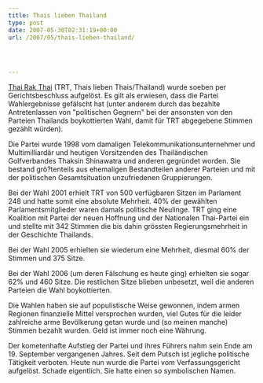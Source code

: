 ```yaml
---
title: Thais lieben Thailand
type: post
date: 2007-05-30T02:31:19+00:00
url: /2007/05/thais-lieben-thailand/




---
```

[Thai Rak Thai][1] (<span class="caps">TRT</span>, Thais lieben Thais/Thailand) wurde soeben per Gerichtsbeschluss aufgelöst. Es gilt als erwiesen, dass die Partei Wahlergebnisse gefälscht hat (unter anderem durch das bezahlte Antretenlassen von "politischen Gegnern" bei der ansonsten von den Parteien Thailands boykottierten Wahl, damit für <span class="caps">TRT</span> abgegebene Stimmen gezählt würden).

Die Partei wurde 1998 vom damaligen Telekommunikationsunternehmer und Multimilliardär und heutigen Vorsitzenden des Thailändischen Golfverbandes Thaksin Shinawatra und anderen gegründet worden. Sie bestand grö?tenteils aus ehemaligen Bestandteilen anderer Parteien und mit der politischen Gesamtsituation unzufriedenen Gruppierungen.

Bei der Wahl 2001 erhielt <span class="caps">TRT</span> von 500 verfügbaren Sitzen im Parlament 248 und hatte somit eine absolute Mehrheit. 40% der gewählten Parlamentsmitglieder waren damals politische Neulinge. <span class="caps">TRT</span> ging eine Koalition mit Partei der neuen Hoffnung und der Nationalen Thai-Partei ein und stellte mit 342 Stimmen die bis dahin grössten Regierungsmehrheit in der Geschichte Thailands.

Bei der Wahl 2005 erhielten sie wiederum eine Mehrheit, diesmal 60% der Stimmen und 375 Sitze.

Bei der Wahl 2006 (um deren Fälschung es heute ging) erhielten sie sogar 62% und 460 Sitze. Die restlichen Sitze blieben unbesetzt, weil die anderen Parteien die Wahl boykottierten.

Die Wahlen haben sie auf populistische Weise gewonnen, indem armen Regionen finanzielle Mittel versprochen wurden, viel Gutes für die leider zahlreiche arme Bevölkerung getan wurde und (so meinen manche) Stimmen bezahlt wurden. Geld ist immer noch eine Währung.

Der kometenhafte Aufstieg der Partei und ihres Führers nahm sein Ende am 19. September vergangenen Jahres. Seit dem Putsch ist jegliche politische Tätigkeit verboten. Heute nun wurde die Partei vom Verfassungsgericht aufgelöst. Schade eigentlich. Sie hatte einen so symbolischen Namen.

 [1]: http://www.thairakthai.or.th/index.asp
